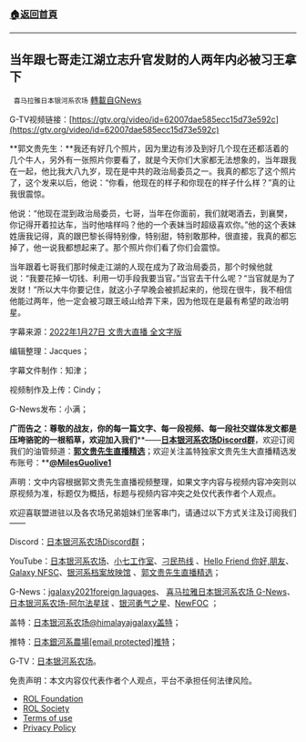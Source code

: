 ###  [:house:返回首頁](https://github.com/ourhimalayas/txt)
---


## 当年跟七哥走江湖立志升官发财的人两年内必被习王拿下
` 喜马拉雅日本银河系农场` [轉載自GNews](https://gnews.org/zh-hans/1968648/)

G-TV视频链接：[https://gtv.org/video/id=62007dae585ecc15d73e592c](https://gtv.org/video/id=62007dae585ecc15d73e592c)

**郭文贵先生：**我还有好几个照片，因为里边有涉及到好几个现在还都活着的几个牛人，另外有一张照片你要看了，就是今天你们大家都无法想象的，当年跟我在一起，他比我大八九岁，现在是中共的政治局委员之一。我真的都忘了这个照片了，这个发来以后，他说：“你看，他现在的样子和你现在的样子什么样？”真的让我很震惊。

他说：“他现在混到政治局委员，七哥，当年在你面前，我们就喝酒去，到襄樊，你记得开着拉达车，当时他啥样吗？他的一个表妹当时超级喜欢你。”他的这个表妹姓唐我记得，真的跟巴黎长得特别像，特别甜，特别敢那种，很直接，我真的都忘掉了，他一说我都想起来了。那个照片你们看了你们会震惊。

当年跟着七哥我们那时候走江湖的人现在成为了政治局委员，那个时候他就说：“我要花掉一切钱、利用一切手段我要当官。”当官去干什么呢？“当官就是为了发财！”所以大牛你要记住，就这小子早晚会被抓起来的，他现在很牛，我不相信他能过两年，他一定会被习跟王岐山给弄下来，因为他现在是最有希望的政治明星。

字幕来源：[2022年1月27日 文贵大直播 全文字版](https://gnews.org/zh-hans/1924957/)

编辑整理：Jacques；

字幕文件制作：知津；

视频制作及上传：Cindy；

G-News发布：小满；

**广而告之：尊敬的战友，你的每一篇文字、每一段视频、每一段社交媒体发文都是压垮骆驼的一根稻草，欢迎加入我们****——**[**日本银河系农场****Discord****群**](https://discord.com/channels/805765245758472202/851632878567948351)**，欢迎订阅我们的油管频道：**[**郭文贵先生直播精选**](https://www.youtube.com/channel/UCgvFZMztYVyUVRQgf5rHe0w/videos)**；欢迎关注盖特独家文贵先生大直播精选发布账号：**[**@MilesGuolive1**](https://gettr.com/user/MilesGuolive1)

声明：文中内容根据郭文贵先生直播视频整理，如果文字内容与视频内容冲突则以原视频为准，标题仅为概括，标题与视频内容冲突之处仅代表作者个人观点。

欢迎喜联盟进驻以及各农场兄弟姐妹们坐客串门，请通过以下方式关注及订阅我们——

Discord：[日本银河系农场Discord群](https://discord.com/channels/805765245758472202/851632878567948351)；

YouTube：[日本银河系农场](https://www.youtube.com/channel/UCYfGHsj66eHQFqAt8pYsXHA)、[小七工作室](https://www.youtube.com/channel/UCpJIF2wIaqb4VBqF3-V_7KA/videos)、[刁民热线](https://www.youtube.com/channel/UCybJyCc-WPhvAXHnjoh06SQ) 、[Hello Friend 你好,朋友](https://www.youtube.com/channel/UCTc1E9DAHXliBuHIveYORjQ/featured)、[Galaxy NFSC](https://www.youtube.com/channel/UCuoWQD3AbdCLi4VkSlYjyRQ/videos)、[银河系档案放映馆](https://www.youtube.com/channel/UCJ0FJt00cutaMfhE2kuXd3A) 、[郭文贵先生直播精选](https://www.youtube.com/channel/UCgvFZMztYVyUVRQgf5rHe0w/videos)；

G-News：[jgalaxy2021foreign laguages](https://gnews.org/author/jgalaxy2021/)、 [喜马拉雅日本银河系农场 G-News](https://gnews.org/zh-hans/author/jgalaxy2021/)、[日本银河系农场-阿尔法星球](https://gnews.org/zh-hans/author/galaxyalphaplanet/) 、[银河勇气之星](https://gnews.org/zh-hans/author/yinyongqi/)、[NewFOC](https://gnews.org/zh-hans/author/newfoc/) ；

盖特：[日本银河系农场@himalayajgalaxy盖特](https://www.gettr.com/user/himalayajgalaxy)；

推特：[日本銀河系農場\[email protected\]推特](https://twitter.com/HJapanGalaxyII)；

G-TV：[日本银河系农场](https://gtv.org/user/60c0168b8ce6da73c416c24b#home)。

 

免责声明：本文内容仅代表作者个人观点，平台不承担任何法律风险。

- [ROL Foundation](https://rolfoundation.org/)
- [ROL Society](https://rolsociety.org/)
- [Terms of use](https://gnews.org/terms-of-use-3/)
- [Privacy Policy](https://gnews.org/privacy-policy/)
